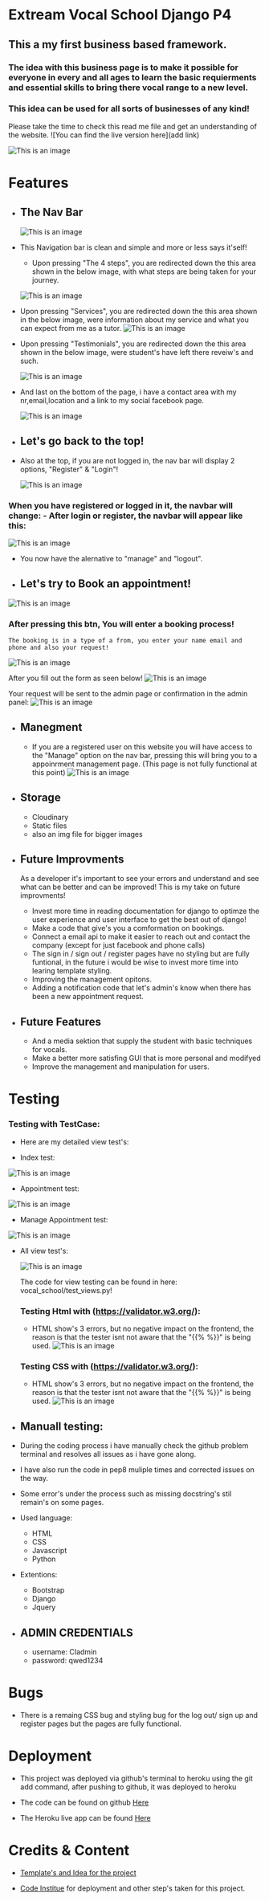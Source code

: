 # Extream Vocal School Django P4
## This a my first business based framework.
### The idea with this business page is to make it possible for everyone in every and all ages to learn the basic requierments and essential skills to bring there vocal range to a new level.
### This idea can be used for all sorts of businesses of any kind!
Please take the time to check this read me file and get an understanding of the website.
![You can find the live version here](add link)


![This is an image](https://res.cloudinary.com/kolle1993/image/upload/v1661416981/ifgwx4t8dgswluvzfrmr.png)


# Features

 - ## The Nav Bar
    ![This is an image](https://res.cloudinary.com/kolle1993/image/upload/v1661417758/ok5wp65kpfbaxvhhskbn.png)
- This Navigation bar is clean and simple and more or less says it'self!

  -  Upon pressing "The 4 steps", you are redirected down the this area shown in the below image, with what steps are being taken for your journey.
  
    ![This is an image](https://res.cloudinary.com/kolle1993/image/upload/v1661419293/owv6ayffqn94h9lh3dp7.png) 

 -  Upon pressing "Services", you are redirected down the this area shown in the below image, were information about my service and what you can expect from me as a tutor.
    ![This is an image](https://res.cloudinary.com/kolle1993/image/upload/v1661419486/hgehwxt0ppu84zus3rev.png)

-  Upon pressing "Testimonials", you are redirected down the this area shown in the below image, were student's have left there reveiw's and such.

    ![This is an image](https://res.cloudinary.com/kolle1993/image/upload/v1661419807/ufhswbkgono5eyevomfj.png)

-  And last on the bottom of the page, i have a contact area with my nr,email,location and a link to my social facebook page.

    ![This is an image](https://res.cloudinary.com/kolle1993/image/upload/v1661420099/zhj5zmoy7tilmbasa2vw.png)

- ## Let's go back to the top!
 - Also at the top, if you are not logged in, the nav bar will display 2 options, "Register" & "Login"!

   ![This is an image](https://res.cloudinary.com/kolle1993/image/upload/v1661422059/c6r0kymfjlas6zvadblx.png)

 ### When you have registered or logged in it, the navbar will change: - After login or register, the navbar will appear like this:
   ![This is an image](https://res.cloudinary.com/kolle1993/image/upload/v1661422250/tia2rpa2lvydrv7aos9j.png)

   - You now have the alernative to "manage" and "logout".

- ## Let's try to Book an appointment!
![This is an image](https://res.cloudinary.com/kolle1993/image/upload/v1661422507/wx0rjwvmo066114ugnxp.png)

###  After pressing this btn, You will enter a booking process!
    The booking is in a type of a from, you enter your name email and phone and also your request!
![This is an image](https://res.cloudinary.com/kolle1993/image/upload/v1661422803/y9dlfcrh5pvrtevr8vq6.png)

   After you fill out the form as seen below!
   ![This is an image](https://res.cloudinary.com/kolle1993/image/upload/v1661423031/qrj9pgchm1ebu6vsabvc.png)

   Your request will be sent to the admin page or confirmation in the admin panel:
   ![This is an image](https://res.cloudinary.com/kolle1993/image/upload/v1661423168/l5cacuwwmlvyokpkcspp.png)

- ## Manegment
  - If you are a registered user on this website you will have access to the "Manage" option on the nav bar, pressing this will bring you to a appoinrment management page. (This page is not fully functional at this point)
  ![This is an image](https://res.cloudinary.com/kolle1993/image/upload/v1661423534/soikvktxnvnnnss8xuvz.png)

 - ## Storage
    - Cloudinary
    - Static files
    - also an img file for bigger images

- ## Future Improvments
  As a developer it's important to see your errors and understand and see what can be better and can be improved! This is my take on future improvments!

    - Invest more time in reading documentation for django to optimze the user experience and user interface to get the best out of django!
    - Make a code that give's you a comformation on bookings.
    - Connect a email api to make it easier to reach out and contact the company (except for just facebook and phone calls)
    - The sign in / sign out / register pages have no styling but are fully funtional, in the future i would be wise to invest more time into learing template styling.
    - Improving the management opitons.
    - Adding a notification code that let's admin's know when there has been a new appointment request.


- ## Future Features
    - And a media sektion that supply the student with basic techniques for vocals.
    - Make a better more satisfing GUI that is more personal and modifyed
    - Improve the management and manipulation for users.

# Testing
 ###  Testing with TestCase:
   - Here are my detailed view test's:

   - Index test:

   ![This is an image](https://res.cloudinary.com/kolle1993/image/upload/v1661434246/pxmnce1lu7qux0vsgnpz.png)

   - Appointment test:

   ![This is an image](https://res.cloudinary.com/kolle1993/image/upload/v1661434839/jrd9d8vmafa6epndylct.png)

   - Manage Appointment test:

   ![This is an image](https://res.cloudinary.com/kolle1993/image/upload/v1661435023/jrrmy62qdxzmosaztzni.png)


  - All view test's:

    ![This is an image](https://res.cloudinary.com/kolle1993/image/upload/v1661436638/a1lypvnvrole1mbev5fw.png)

    The code for view testing can be found in here: vocal_school/test_views.py!

    ###  Testing Html with (https://validator.w3.org/):

    - HTML show's 3 errors, but no negative impact on the frontend, the reason is that the tester isnt not aware that the "{{% %}}" is being used.
    ![This is an image](https://res.cloudinary.com/kolle1993/image/upload/v1661437423/cxvaihem0r14elkotz7l.png)

    ###  Testing CSS with (https://validator.w3.org/):

    - HTML show's 3 errors, but no negative impact on the frontend, the reason is that the tester isnt not aware that the "{{% %}}" is being used.
    ![This is an image](https://res.cloudinary.com/kolle1993/image/upload/v1661437423/cxvaihem0r14elkotz7l.png)

  - ## Manuall testing:
   - During the coding process i have manually check the github problem terminal and resolves all issues as i have gone along.
   - I have also run the code in pep8 muliple times and corrected issues on the way.
   - Some error's under the process such as missing docstring's stil remain's on some pages.

  - Used language:
      - HTML
      - CSS
      - Javascript
      - Python
  -  Extentions:
      - Bootstrap
      - Django
      - Jquery

- ## ADMIN CREDENTIALS
  - username: CIadmin
  - password: qwed1234
 
 # Bugs
  - There is a remaing CSS bug and styling bug for the log out/ sign up and register pages but the pages are fully functional.



 # Deployment

 - This project was deployed via github's terminal to heroku using the git add command, after pushing to github, it was deployed to heroku

  - The code can be found on github [Here](https://github.com/Kollecollier/FSFW)

  - The Heroku live app can be found [Here](https://vox1.herokuapp.com/) 

 # Credits & Content
 - [Template's and Idea for the project](https://www.youtube.com/watch?v=3_3q_dE4_qs&ab_channel=SelmiTech)

 - [Code Institue](https://codeinstitute.net/se/) for deployment and other step's taken for this project.